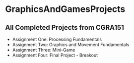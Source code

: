 # GraphicsAndGamesProjects

## All Completed Projects from CGRA151

- Assignment One: Processing Fundamentals
- Assignment Two: Graphics and Movement Fundamentals
- Assignment Three: Mini-Game
- Assignment Four: Final Project - Breakout
